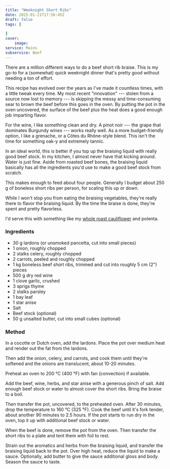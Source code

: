 ```yaml
---
title: "Weeknight Short Ribs"
date: 2025-01-21T17:56:45Z
draft: false
tags: [
    
]
cover:
    image: 
service: Mains
subservice: Beef
---
```


There are a million different ways to do a beef short rib braise. This is my go-to for a (somewhat) quick weeknight dinner that's pretty good without needing a ton of effort.

This recipe has evolved over the years as I've made it countless times, with a little tweak every time. My most recent "innovation" --- stolen from a source now lost to memory --- is skipping the messy and time-consuming sear to brown the beef before this goes in the oven. By putting the pot in the oven uncovered, the surface of the beef plus the heat does a good enough job imparting flavor.

For the wine, I like something clean and dry. A pinot noir --- the grape that dominates Burgundy wines --- works really well. As a more budget-friendly option, I like a grenache, or a Côtes du Rhône-style blend. This isn't the time for something oak-y and extremely tannic.

In an ideal world, this is better if you top up the braising liquid with really good beef stock. In my kitchen, I almost never have that kicking around. Water is just fine. Aside from roasted beef bones, the braising liquid basically has all the ingredients you'd use to make a good beef stock from scratch.

This makes enough to feed about four people. Generally I budget about 250 g of boneless short ribs per person, for scaling this up or down.

While I won't stop you from eating the braising vegetables, they're really there to flavor the braising liquid. By the time the braise is done, they're spent and pretty flavorless.

I'd serve this with something like my [whole roast cauliflower](/recipes/cauliflower-miznon) and polenta.

### Ingredients

* 30 g lardons (or unsmoked pancetta, cut into small pieces)
* 1 onion, roughly chopped
* 2 stalks celery, roughly chopped
* 2 carrots, peeled and roughly chopped
* 1 kg boneless beef short ribs, trimmed and cut into roughly 5 cm (2") pieces
* 500 g dry red wine
* 1 clove garlic, crushed
* 3 sprigs thyme
* 2 stalks parsley
* 1 bay leaf
* 1 star anise
* Salt
* Beef stock (optional)
* 50 g unsalted butter, cut into small cubes (optional)

### Method

In a cocotte or Dutch oven, add the lardons. Place the pot over medium heat and render out the fat from the lardons.

Then add the onion, celery, and carrots, and cook them until they're softened and the onions are translucent, about 10-20 minutes.

Preheat an oven to 200 °C (400 °F) with fan (convection) if available.

Add the beef, wine, herbs, and star anise with a generous pinch of salt. Add enough beef stock or water to almost cover the short ribs. Bring the braise to a boil.

Then transfer the pot, uncovered, to the preheated oven. After 30 minutes, drop the temperature to 160 °C (325 °F). Cook the beef until it's fork tender, about another 90 minutes to 2.5 hours. If the pot starts to run dry in the oven, top it up with additional beef stock or water.

When the beef is done, remove the pot from the oven. Then transfer the short ribs to a plate and tent them with foil to rest.

Strain out the aromatics and herbs from the braising liquid, and transfer the braising liquid back to the pot. Over high heat, reduce the liquid to make a sauce. Optionally, add butter to give the sauce additional gloss and body. Season the sauce to taste.
